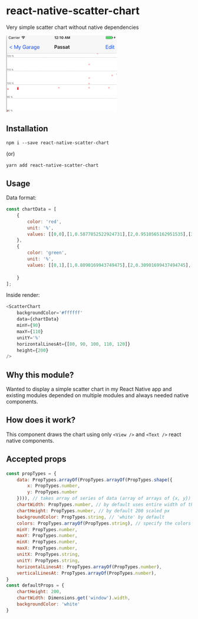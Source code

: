 # react-native-scatter-chart
Very simple scatter chart without native dependencies

<img src='react-native-scatter-chart-1.png' width=300 />

## Installation
```
npm i --save react-native-scatter-chart
```
(or)
```
yarn add react-native-scatter-chart
```

## Usage
Data format:
```javascript
const chartData = [
    {
        color: 'red',
        unit: '%',
        values: [[0,0],[1,0.5877852522924731],[2,0.9510565162951535],[3,0.9510565162951536],[4,0.5877852522924732],[5,1.2246467991473532e-16],[6,-0.587785252292473],[7,-0.9510565162951535],[8,-0.9510565162951536],[9,-0.5877852522924734],[10,-2.4492935982947064e-16],[11,0.5877852522924729],[12,0.9510565162951535],[13,0.9510565162951536],[14,0.5877852522924734],[15,3.6739403974420594e-16],[16,-0.5877852522924728],[17,-0.9510565162951534],[18,-0.9510565162951538],[19,-0.5877852522924735]]
    },
    {
        color: 'green',
        unit: '%',
        values: [[0,1],[1,0.8090169943749475],[2,0.30901699437494745],[3,-0.30901699437494734],[4,-0.8090169943749473],[5,-1],[6,-0.8090169943749475],[7,-0.30901699437494756],[8,0.30901699437494723],[9,0.8090169943749473],[10,1],[11,0.8090169943749476],[12,0.30901699437494773],[13,-0.3090169943749471],[14,-0.8090169943749472],[15,-1],[16,-0.8090169943749477],[17,-0.30901699437494784],[18,0.309016994374947],[19,0.8090169943749471]]

    }
];
```

Inside render:
```javascript
<ScatterChart
    backgroundColor='#ffffff'
    data={chartData}
    minY={90}
    maxY={110}
    unitY='%'
    horizontalLinesAt={[80, 90, 100, 110, 120]}
    height={200}
/>
```

## Why this module?
Wanted to display a simple scatter chart in my React Native app and existing modules depended on multiple modules and always needed native components.

## How does it work?
This component draws the chart using only `<View />` and `<Text />` react native components.

## Accepted props
```javascript
const propTypes = {
    data: PropTypes.arrayOf(PropTypes.arrayOf(PropTypes.shape({
        x: PropTypes.number,
        y: PropTypes.number
    }))), // takes array of series of data (array of arrays of {x, y})
    chartWidth: PropTypes.number, // by default uses entire width of the device
    chartHeight: PropTypes.number, // by default 200 scaled px
    backgroundColor: PropTypes.string, // 'white' by default
    colors: PropTypes.arrayOf(PropTypes.string), // specify the colors for each series of data
    minY: PropTypes.number,
    maxY: PropTypes.number,
    minX: PropTypes.number,
    maxX: PropTypes.number,
    unitX: PropTypes.string,
    unitY: PropTypes.string,
    horizontalLinesAt: PropTypes.arrayOf(PropTypes.number),
    verticalLinesAt: PropTypes.arrayOf(PropTypes.number),
}
const defaultProps = {
    chartHeight: 200,
    chartWidth: Dimensions.get('window').width,
    backgroundColor: 'white'
}
```
